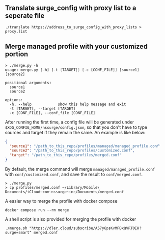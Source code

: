 ## Translate surge_config with proxy list to a seperate file
```shell
./translate https://address_to_surge_config_with_proxy_lists > proxy.list
```



## Merge managed profile with your customized portion

```shell
> ./merge.py -h
usage: merge.py [-h] [-t [TARGET]] [-c [CONF_FILE]] [source1] [source2]

positional arguments:
  source1
  source2

options:
  -h, --help            show this help message and exit
  -t [TARGET], --target [TARGET]
  -c [CONF_FILE], --conf_file [CONF_FILE]
```

After running the first time, a config file will be generated under `$XDG_CONFIG_HOME/nssurge/config.json`, so that you don't have to type sources and target if they remain the same. An example is like below:

```json
{
  "source1": "/path_to_this_repo/profiles/managed/managed_profile.conf",
  "source2": "/path_to_this_repo/profiles/customized.conf",
  "target": "/path_to_this_repo/profiles/merged.conf"
}
```

By default, the merge command will merge `managed/managed_profile.conf ` with `conf/customized.conf`, and save the result to `conf/merged.conf`.

```shell
> ./merge.py
> cp profiles/merged.conf ~/Library/Mobile\ Documents/iCloud~com~nssurge~inc/Documents/merged.conf
```

A easier way to merge the profile with docker compose
```shell
docker compose run --rm merge
```

A shell script is also provided for merging the profile with docker
```shell
./merge.sh "https://dler.cloud/subscribe/A57y6psKvMFDxQVRT0IH?surge=smart" merged.conf
```